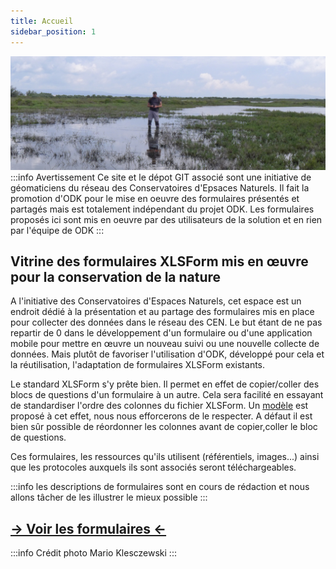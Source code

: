 ```yaml
---
title: Accueil
sidebar_position: 1
---
```

![](./ODK-CEN/fichiers/Suivi_herbiers_Guilhem_LdT_310518_MKlesczewski.JPG)
:::info Avertissement
Ce site et le dépot GIT associé sont une initiative de géomaticiens du réseau des Conservatoires d'Epsaces Naturels.
Il fait la promotion d'ODK pour le mise en oeuvre des formulaires présentés et partagés mais est totalement indépendant du projet ODK.
Les formulaires proposés ici sont mis en oeuvre par des utilisateurs de la solution et en rien par l'équipe de ODK
:::
## Vitrine des formulaires XLSForm mis en œuvre pour la conservation de la nature

A l'initiative des Conservatoires d'Espaces Naturels, cet espace est un endroit dédié à la présentation et au partage des formulaires mis en place pour collecter des données dans le réseau des CEN.
Le but étant de ne pas repartir de 0 dans le développement d'un formulaire ou d'une application mobile pour mettre en œuvre un nouveau suivi ou une nouvelle collecte de données.
Mais plutôt de favoriser l'utilisation d'ODK, développé pour cela et la réutilisation, l'adaptation de formulaires XLSForm existants.

Le standard XLSForm s'y prête bien. Il permet en effet de copier/coller des blocs de questions d'un formulaire à un autre. Cela sera facilité en essayant de standardiser l'ordre des colonnes du fichier XLSForm.
Un [modèle](./ODK-CEN/fichiers/template.xlsx) est proposé à cet effet, nous nous efforcerons de le respecter. A défaut il est bien sûr possible de réordonner les colonnes avant de copier,coller le bloc de questions.

Ces formulaires, les ressources qu'ils utilisent (référentiels, images...) ainsi que les protocoles auxquels ils sont associés seront téléchargeables.

:::info
les descriptions de formulaires sont en cours de rédaction et nous allons tâcher de les illustrer le mieux possible
:::


## [-> Voir les formulaires <-](./category/les-formulaires)


:::info Crédit photo 
Mario Klesczewski
:::
